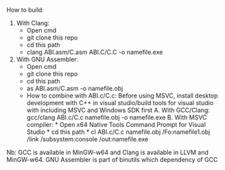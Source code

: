 How to build:
1. With Clang:
   - Open cmd
   - git clone this repo
   - cd this path
   - clang ABI.asm/C.asm ABI.C/C.C -o namefile.exe
2. With GNU Assembler:
   - Open cmd
   - git clone this repo
   - cd this path
   - as ABI.asm/C.asm -o namefile.obj
   - How to combine with ABI.c/C.c:
      Before using MSVC, install desktop development with C++ in visual studio/build tools for visual studio with including MSVC and Windows SDK first
      A. With GCC/Clang:
         gcc/clang ABI.c/C.c namefile.obj -o namefile.exe
      B. With MSVC compiler:
         * Open x64 Native Tools Command Prompt for Visual Studio
         * cd this path
         * cl ABI.c/C.c namefile.obj /Fo:namefile1.obj /link /subsystem:console /out:namefile.exe

Nb: GCC is available in MinGW-w64 and Clang is available in LLVM and MinGW-w64. GNU Assembler is part of binutils which dependency of GCC
